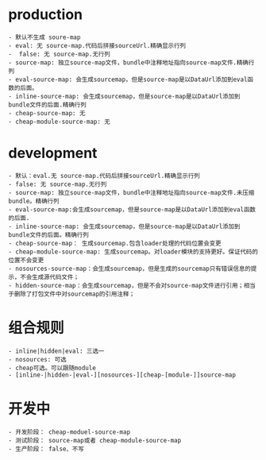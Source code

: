 # production

    - 默认不生成 soure-map
    - eval: 无 source-map.代码后拼接sourceUrl.精确显示行列
    -  false: 无 source-map.无行列
    - source-map: 独立source-map文件，bundle中注释地址指向source-map文件.精确行列
    - eval-source-map: 会生成sourcemap，但是source-map是以DataUrl添加到eval函数的后面。
    - inline-source-map: 会生成sourcemap，但是source-map是以DataUrl添加到bundle文件的后面.精确行列
    - cheap-source-map: 无
    - cheap-module-source-map: 无

# development

    - 默认：eval.无 source-map.代码后拼接sourceUrl.精确显示行列
    - false: 无 source-map.无行列
    - source-map: 独立source-map文件，bundle中注释地址指向source-map文件.未压缩bundle。精确行列
    - eval-source-map:会生成sourcemap，但是source-map是以DataUrl添加到eval函数的后面.
    - inline-source-map: 会生成sourcemap，但是source-map是以DataUrl添加到bundle文件的后面。精确行列
    - cheap-source-map： 生成sourcemap.包含loader处理的代码位置会变更
    - cheap-module-source-map: 生成sourcemap。对loader模块的支持更好。保证代码的位置不会变更
    - nosources-source-map：会生成sourcemap，但是生成的sourcemap只有错误信息的提示，不会生成源代码文件；
    - hidden-source-map：会生成sourcemap，但是不会对source-map文件进行引用；相当于删除了打包文件中对sourcemap的引用注释；


# 组合规则

    - inline|hidden|eval: 三选一
    - nosources: 可选
    - cheap可选。可以跟随module
    - [inline-|hidden-|eval-][nosources-][cheap-[module-]]source-map

# 开发中
    
    - 开发阶段： cheap-moduel-source-map
    - 测试阶段： source-map或者 cheap-module-source-map
    - 生产阶段： false、不写
